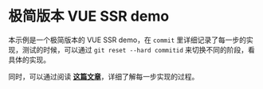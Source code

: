 # 极简版本 VUE SSR demo
本示例是一个极简版本的 VUE SSR demo，在 `commit` 里详细记录了每一步的实现，测试的时候，可以通过 `git reset --hard commitid` 来切换不同的阶段，看具体的实现。

同时，可以通过阅读 [**这篇文章**](https://github.com/wfzong/running/blob/master/vuessr.md)，详细了解每一步实现的过程。